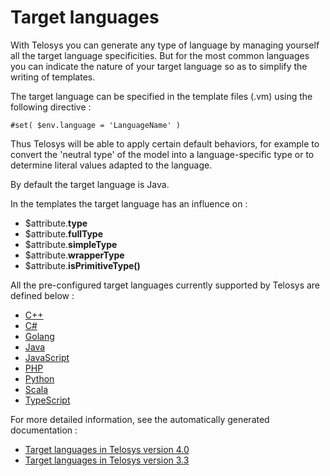 # Target languages

With Telosys you can generate any type of language by managing yourself all the target language specificities. But for the most common languages you can indicate the nature of your target language so as to simplify the writing of templates.

The target language can be specified in the template files (.vm) using the following directive :

```
#set( $env.language = 'LanguageName' )
```

Thus Telosys will be able to apply certain default behaviors, for example to convert the 'neutral type' of the model into a language-specific type or to determine literal values adapted to the language.

By default the target language is Java.

In the templates the target language has an influence on :

* $attribute.**type**&#x20;
* $attribute.**fullType**&#x20;
* $attribute.**simpleType**&#x20;
* $attribute.**wrapperType**
* $attribute.**isPrimitiveType()**



All the pre-configured target languages currently supported by Telosys are defined below :

* [C++](cplusplus.md)
* [C#](csharp.md)
* [Golang](golang.md)
* [Java](java.md)
* [JavaScript](javascript.md)
* [PHP](php.md)
* [Python](python.md)
* [Scala](scala.md)
* [TypeScript](typescript.md)

For more detailed information, see the automatically generated documentation :&#x20;

* [Target languages in Telosys version 4.0](https://www.telosys.org/doc/v400/languages/index.html)
* [Target languages in Telosys version 3.3](https://www.telosys.org/doc/v330/languages/index.html)
